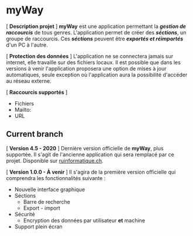 # myWay
[ **Description projet** ]
**myWay** est une application permettant la ***gestion de raccourcis*** de tous genres.
L'application permet de créer des ***séctions***, un groupe de raccourcis.
Ces ***séctions*** peuvent être ***exportés et réimportés*** d'un PC à l'autre.

[ **Protection des données** ]
L'application ne se connectera jamais sur internet, elle travaille sur des fichiers locaux.
Il est possible que dans les versions à venir l'application proposera une option de mises à jour automatiques, seule exception où l'application aura la possibilité d'accéder au réseau externe.

[ **Raccourcis supportés** ]
- Fichiers
- Mailto:
- URL

 

## Current branch
[ **Version 4.5 - 2020** ]
Dernière version officielle de **myWay**, plus supportée.
Il s'agit de l'ancienne application qui sera remplacé par ce projet.
Disponible sur [ruinformatique.ch](https://ruinformatique.ch).

[ **Version 1.0.0 - À venir** ]
Il s'agira de la première version officielle qui comprendra les fonctionnalités suivante :
 - Nouvelle interface graphique
 - Séctions
	 - Barre de recherche
	 - Export - import
- Sécurité
	- Encryption des données par utilisateur **et** machine
- Support plein écran
